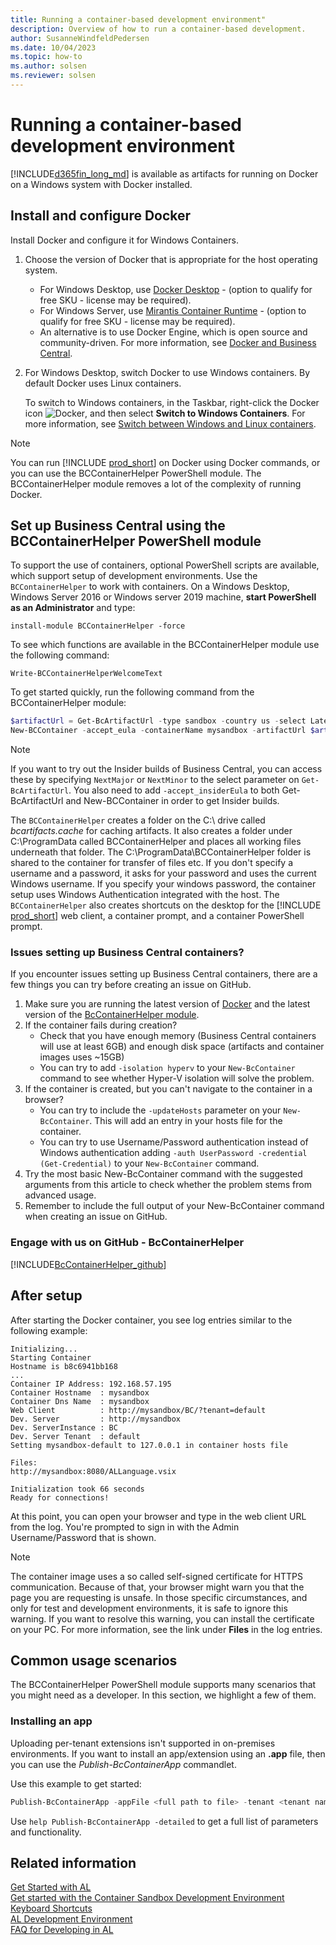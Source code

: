 ```yaml
---
title: Running a container-based development environment"
description: Overview of how to run a container-based development.
author: SusanneWindfeldPedersen
ms.date: 10/04/2023
ms.topic: how-to
ms.author: solsen
ms.reviewer: solsen
---
```


# Running a container-based development environment

[!INCLUDE[d365fin_long_md](includes/d365fin_long_md.md)] is available as artifacts for running on Docker on a Windows system with Docker installed.

## Install and configure Docker

Install Docker and configure it for Windows Containers.

1. Choose the version of Docker that is appropriate for the host operating system.

    - For Windows Desktop, use [Docker Desktop](https://docs.docker.com/desktop/install/windows-install/) - (option to qualify for free SKU - license may be required).
    - For Windows Server, use [Mirantis Container Runtime](https://docs.mirantis.com/mcr/23.0/overview.html) - (option to qualify for free SKU - license may be required).
    - An alternative is to use Docker Engine, which is open source and community-driven. For more information, see [Docker and Business Central](https://freddysblog.com/2021/10/30/docker-and-business-central/).
        
2. For Windows Desktop, switch Docker to use Windows containers. By default Docker uses Linux containers.

    To switch to Windows containers, in the Taskbar, right-click the Docker icon ![Docker](media/docker-icon.png "Docker icon"), and then select **Switch to Windows Containers**. For more information, see [Switch between Windows and Linux containers](https://docs.docker.com/docker-for-windows/#switch-between-windows-and-linux-containers).

> [!NOTE]
> You can run [!INCLUDE [prod_short](includes/prod_short.md)] on Docker using Docker commands, or you can use the BCContainerHelper PowerShell module. The BCContainerHelper module removes a lot of the complexity of running Docker.

## Set up Business Central using the BCContainerHelper PowerShell module

To support the use of containers, optional PowerShell scripts are available, which support setup of development environments. Use the `BCContainerHelper` to work with containers. On a Windows Desktop, Windows Server 2016 or Windows server 2019 machine, **start PowerShell as an Administrator** and type:

```install-module BCContainerHelper -force```

To see which functions are available in the BCContainerHelper module use the following command:

```Write-BCContainerHelperWelcomeText```

To get started quickly, run the following command from the BCContainerHelper module:

```powershell
$artifactUrl = Get-BcArtifactUrl -type sandbox -country us -select Latest
New-BCContainer -accept_eula -containerName mysandbox -artifactUrl $artifactUrl
```

> [!NOTE]  
> If you want to try out the Insider builds of Business Central, you can access these by specifying `NextMajor` or `NextMinor` to the select parameter on `Get-BcArtifactUrl`. You also need to add `-accept_insiderEula` to both Get-BcArtifactUrl and New-BCContainer in order to get Insider builds.

The `BCContainerHelper` creates a folder on the C:\ drive called *bcartifacts.cache* for caching artifacts. It also creates a folder under C:\ProgramData called BCContainerHelper and places all working files underneath that folder. The C:\ProgramData\BCContainerHelper folder is shared to the container for transfer of files etc. If you don't specify a username and a password, it asks for your password and uses the current Windows username. If you specify your windows password, the container setup uses Windows Authentication integrated with the host. The `BCContainerHelper` also creates shortcuts on the desktop for the [!INCLUDE [prod_short](includes/prod_short.md)] web client, a container prompt, and a container PowerShell prompt.

### Issues setting up Business Central containers?

If you encounter issues setting up Business Central containers, there are a few things you can try before creating an issue on GitHub.

1. Make sure you are running the latest version of [Docker](https://www.docker.com/products/docker-desktop/) and the latest version of the [BcContainerHelper module](https://www.powershellgallery.com/packages/BcContainerHelper).
2. If the container fails during creation?
   - Check that you have enough memory (Business Central containers will use at least 6GB) and enough disk space (artifacts and container images uses ~15GB)
   - You can try to add `-isolation hyperv` to your `New-BcContainer` command to see whether Hyper-V isolation will solve the problem.
3. If the container is created, but you can't navigate to the container in a browser?
   - You can try to include the `-updateHosts` parameter on your `New-BcContainer`. This will add an entry in your hosts file for the container.
   - You can try to use Username/Password authentication instead of Windows authentication adding `-auth UserPassword -credential (Get-Credential)` to your `New-BcContainer` command.
4. Try the most basic New-BcContainer command with the suggested arguments from this article to check whether the problem stems from advanced usage. 
5. Remember to include the full output of your New-BcContainer command when creating an issue on GitHub.

### Engage with us on GitHub - BcContainerHelper

[!INCLUDE[BcContainerHelper_github](../includes/include-bccontainer-helper-github.md)]

## After setup

After starting the Docker container, you see log entries similar to the following example:

```
Initializing...
Starting Container
Hostname is b8c6941bb168
...
Container IP Address: 192.168.57.195
Container Hostname  : mysandbox
Container Dns Name  : mysandbox
Web Client          : http://mysandbox/BC/?tenant=default
Dev. Server         : http://mysandbox
Dev. ServerInstance : BC
Dev. Server Tenant  : default
Setting mysandbox-default to 127.0.0.1 in container hosts file

Files:
http://mysandbox:8080/ALLanguage.vsix

Initialization took 66 seconds
Ready for connections!
```

At this point, you can open your browser and type in the web client URL from the log. You're prompted to sign in with the Admin Username/Password that is shown.

> [!NOTE]  
> The container image uses a so called self-signed certificate for HTTPS communication. Because of that, your browser might warn you that the page you are requesting is unsafe. In those specific circumstances, and only for test and development environments, it is safe to ignore this warning. If you want to resolve this warning, you can install the certificate on your PC. For more information, see the link under **Files** in the log entries.


## Common usage scenarios
The BCContainerHelper PowerShell module supports many scenarios that you might need as a developer. In this section, we highlight a few of them. 

### Installing an app
Uploading per-tenant extensions isn't supported in on-premises environments. If you want to install an app/extension using an **.app** file, then you can use the _Publish-BcContainerApp_ commandlet. 

Use this example to get started:

```powershell
Publish-BcContainerApp -appFile <full path to file> -tenant <tenant name> -install -containerName <container name> 
```

Use `help Publish-BcContainerApp -detailed` to get a full list of parameters and functionality.

## Related information

[Get Started with AL](devenv-get-started.md)  
[Get started with the Container Sandbox Development Environment](devenv-get-started-container-sandbox.md)  
[Keyboard Shortcuts](devenv-keyboard-shortcuts.md)  
[AL Development Environment](devenv-reference-overview.md)  
[FAQ for Developing in AL](devenv-dev-faq.md)  

